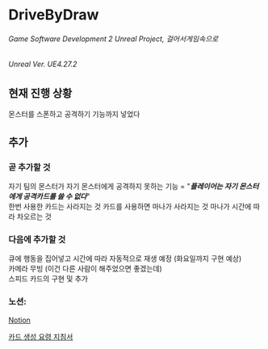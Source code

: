 # DriveByDraw
###### Game Software Development 2 Unreal Project, 걸어서게임속으로
###### Unreal Ver. UE4.27.2
      
## 현재 진행 상황
  몬스터를 스폰하고 공격하기 기능까지 넣었다

## 추가
### 곧 추가할 것 
  자기 팀의 몬스터가 자기 몬스터에게 공격하지 못하는 기능 = "___플레이어는 자기 몬스터에게 공격카드를 쓸 수 없다___"   
  한번 사용한 카드는 사라지는 것
  카드를 사용하면 마나가 사라지는 것
  마나가 시간에 따라 차오르는 것
  
### 다음에 추가할 것
  큐에 행동을 집어넣고 시간에 따라 자동적으로 재생 예정 (화요일까지 구현 예상)   
  카메라 무빙 (이건 다른 사람이 해주었으면 좋겠는데)   
  스피드 카드의 구현 및 추가

### 노션: 
  [Notion](https://www.notion.so/Drive-By-Draw-4565dfbf72584ae49c42e5e9fff1b272, "Drive BY Draw")
     
  [카드 생성 요령 지침서](https://www.notion.so/330da3b9606e4d59afcca346780d632a, "Asset Making")
